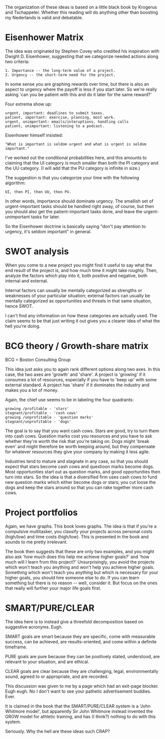 The organization of these ideas is based on a little black book by Krogerus and Tschappeler. Whether this reading will do anything other than boosting my Nederlands is valid and debatable.

# Eisenhower Matrix

The idea was originated by Stephen Covey who credited his inspiration with Dwight D. Eisenhower, suggesting that we categorize needed actions along two criteria:
    
    1. Importance -- the long-term value of a project.
    2. Urgency -- the short-term need for the project.

In some sense you are graphing rewards over time, but there is also an aspect to urgency where the payoff is less if you start later. So we're really asking 'can you be patient with this and do it later for the same reward?' 

Four extrema show up:

    urgent, important: deadlines to submit taxes.
    patient, important: exercise, planning, most work.
    urgent, unimportant: emails/interuptions, handling calls
    patient, unimportant: listening to a podcast.

Eisenhower himself insisted:

    "What is important is seldom urgent and what is urgent is seldom important."

I've worked out the conditional probabilities here, and this amounts to claiming that the UI category is much smaller than both the PI category and the UU category. (I will add that the PU category is infinite in size.)

The suggestion is that you categorize your time with the 
following algorithm:

    UI, then PI, then UU, then PU.

In other words, importance should dominate urgency. The smallish set of urgent-important tasks should be handled right away, of course, but then you should also get the patient-important tasks done, and leave the urgent-unimportant tasks for later.

So the Eisenhower doctrine is basically saying "don't pay attention to urgency, it's seldom important" in general.

# SWOT analysis

When you come to a new project you might find it useful to say what the end result of the project is, and how much time it might take roughly. Then, analyze the factors which play into it, both positive and negative, both internal and external.

Internal factors can usually be mentally categorized as strengths or weaknesses of your particular situation; external factors can usually be mentally categorized as opportunities and threats in that same situation, hence SWOT. 

I can't find any information on how these categories are actually used. The claim seems to be that just writing it out gives you a clearer idea of what the hell you're doing. 

# BCG theory / Growth-share matrix

BCG = Boston Consulting Group

This idea just asks you to again rank different options along two axes. In this case, the two axes are 'growth' and 'share'. A project is 'growing' if it consumes a lot of resources, especially if you have to 'keep up' with some external standard. A project has 'share' if it dominates the industry and makes you a lot of money.

Again, the chief use seems to be in labeling the four quadrants:

    growing /profitable - 'stars'
    stagnant/profitable - 'cash cows'
    growing /unprofitable - 'question marks'
    stagnant/unprofitable - 'dogs'

The goal is to say that you want cash cows. Stars are good, try to turn them into cash cows. Question marks cost you resources and you have to ask whether they're worth the risk that you're taking on. Dogs might 'break even' and might therefore be worth keeping around, but they compensate for whatever resources they give your company by making it less agile. 

Industries tend to mature and stagnate in any case, so that you should expect that stars become cash cows and questioon marks become dogs. Most opportunities start out as question marks, and good opportunities then turn into stars. So the idea is that a diversified firm uses cash cows to fund new question marks which either become dogs or stars; you cut loose the dogs and keep the stars around so that you can rake together more cash cows.

# Project portfolios

Again, we have graphs. This book loves graphs. The idea is that if you're a compulsive multitasker, you classify your projects across personal costs (high/low) and time costs (high/low). This is presented in the book and sounds to me pretty irrelevant. 

The book then suggests that these are only two examples, and you might also ask 'how much does this help me achieve higher goals?' and 'how much will I learn from this project?' Unsurprisingly, you avoid the projects which won't teach you anything and won't help you achieve higher goals. Something which won't teach you anything but which is necessary for your higher goals, you should hire someone else to do. If you can learn something but there is no reason -- well, consider it. But focus on the ones that really will further your major life goals first.

# SMART/PURE/CLEAR

The idea here is to instead give a threefold decomposition based on suggestive acronyms. Eugh.

SMART goals are smart because they are specific, come with measurable success, can be achieved, are results-oriented, and come within a definite timeframe.

PURE goals are pure because they can be positively stated, understood, are relevant to your situation, and are ethical.

CLEAR goals are clear because they are challenging, legal, environmentally sound, agreed to or appropriate, and are recorded. 

This discussion was given to me by a page which had an exit-page blocker. Eugh eugh. No I don't want to see your pathetic advertisement buddies. Ever.

It is claimed in the book that the SMART/PURE/CLEAR system is a 'John Whitmore model', but apparently Sir John Whitmore instead invented the GROW model for athletic training, and has (I think?) nothing to do with this system.

Seriously. Why the hell are these ideas such CRAP?


